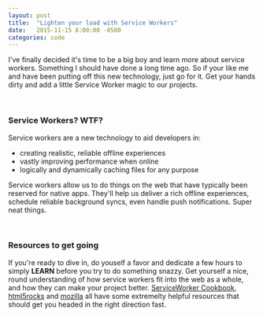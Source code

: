 ```yaml
---
layout: post
title:  "Lighten your load with Service Workers"
date:   2015-11-15 8:00:00 -0500
categories: code 
---
```


I've finally decided it's time to be a big boy and learn more about service workers. Something I should have done a long time ago. So if your like me and have been putting off this new technology, just go for it. Get your hands dirty and add a little Service Worker magic to our projects.

<br>

### Service Workers? WTF?
Service workers are a new technology to aid developers in:

- creating realistic, reliable offline experiences
- vastly improving performance when online
- logically and dynamically caching files for any purpose

Service workers allow us to do things on the web that have typically been reserved for native apps. They'll help us deliver a rich offline experiences, schedule reliable background syncs, even handle push notifications. Super neat things.

<br>

### Resources to get going 
If you're ready to dive in, do youself a favor and dedicate a few hours to simply **LEARN** before you try to do something snazzy. Get yourself a nice, round understanding of how service workers fit into the web as a whole, and how they can make your project better. [ServiceWorker Cookbook][serviceworke.rs], [html5rocks](html5rocks.com) and [mozilla](developer.mozilla.org) all have some extremelty helpful resources that should get you headed in the right direction fast.


[serviceworke.rs]: https://serviceworke.rs/
[html5rocks]: http://www.html5rocks.com/en/tutorials/service-worker/introduction/
[mozilla]: https://developer.mozilla.org/en-US/docs/Web/API/Service_Worker_API
